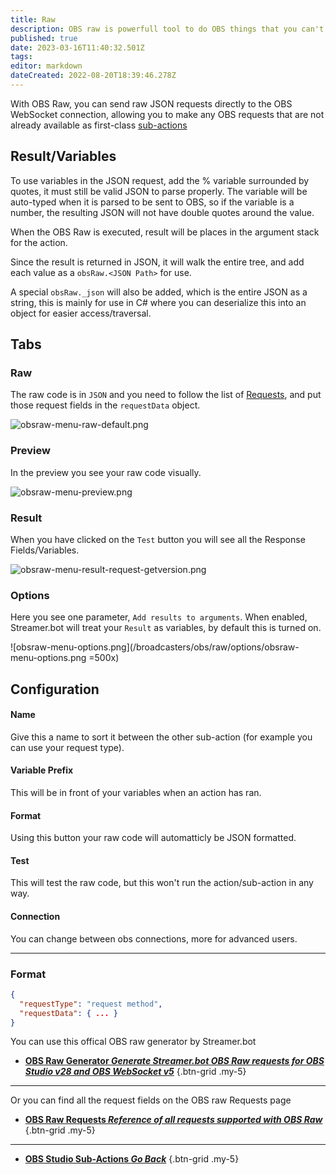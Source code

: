 ```yaml
---
title: Raw
description: OBS raw is powerfull tool to do OBS things that you can't do in regular sub-actions.
published: true
date: 2023-03-16T11:40:32.501Z
tags: 
editor: markdown
dateCreated: 2022-08-20T18:39:46.278Z
---
```


With OBS Raw, you can send raw JSON requests directly to the OBS WebSocket connection, allowing you to make any OBS requests that are not already available as first-class [sub-actions](/Sub-Actions/OBS)

## Result/Variables
To use variables in the JSON request, add the % variable surrounded by quotes, it must still be valid JSON to parse properly.  The variable will be auto-typed when it is parsed to be sent to OBS, so if the variable is a number, the resulting JSON will not have double quotes around the value.

When the OBS Raw is executed, result will be places in the argument stack for the action.

Since the result is returned in JSON, it will walk the entire tree, and add each value as a `obsRaw.<JSON Path>` for use.

A special `obsRaw._json` will also be added, which is the entire JSON as a string, this is mainly for use in C# where you can deserialize this into an object for easier access/traversal.

## Tabs
### Raw
The raw code is in `JSON` and you need to follow the list of [Requests](/Broadcasters/OBS/Requests), and put those request fields in the `requestData` object.

![obsraw-menu-raw-default.png](/broadcasters/obs/raw/raw/obsraw-menu-raw-default.png)

### Preview
In the preview you see your raw code visually.

![obsraw-menu-preview.png](/broadcasters/obs/raw/preview/obsraw-menu-preview.png)

### Result
When you have clicked on the `Test` button you will see all the Response Fields/Variables.

![obsraw-menu-result-request-getversion.png](/broadcasters/obs/raw/result/obsraw-menu-result-request-getversion.png)

### Options
Here you see one parameter, `Add results to arguments`. 
When enabled, Streamer.bot will treat your `Result` as variables, by default this is turned on.

![obsraw-menu-options.png](/broadcasters/obs/raw/options/obsraw-menu-options.png =500x)

## Configuration
#### Name
Give this a name to sort it between the other sub-action (for example you can use your request type).

#### Variable Prefix
This will be in front of your variables when an action has ran.

#### Format
Using this button your raw code will automatticly be JSON formatted.

#### Test
This will test the raw code, but this won't run the action/sub-action in any way.

#### Connection
You can change between obs connections, more for advanced users.

***

### Format
```json
{
  "requestType": "request method",
  "requestData": { ... }
}
```
You can use this offical OBS raw generator by Streamer.bot
- [<i class="mdi mdi-application text--obs"></i>**OBS Raw Generator *Generate Streamer.bot OBS Raw requests for OBS Studio v28 and OBS WebSocket v5***](https://obs-raw.streamer.bot)
{.btn-grid .my-5}

---

Or you can find all the request fields on the OBS raw Requests page
- [<i class="mdi mdi-frequently-asked-questions text--obs"></i>**OBS Raw Requests *Reference of all requests supported with OBS Raw***](/Broadcasters/OBS/Requests)
{.btn-grid .my-5}

---

- [<i class="mdi mdi-chevron-left"></i> **OBS Studio Sub-Actions *Go Back***](/Sub-Actions/OBS)
{.btn-grid .my-5}